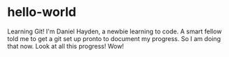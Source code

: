# hello-world
Learning Git!
I'm Daniel Hayden, a newbie learning to code. A smart fellow told me to get a git set up pronto to document my progress. 
So I am doing that now. Look at all this progress! Wow!
